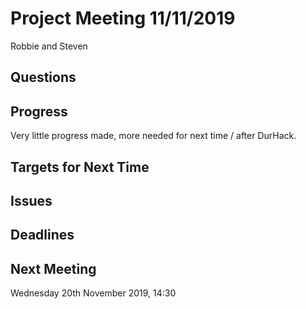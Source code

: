 # Project Meeting 11/11/2019

Robbie and Steven

## Questions


## Progress
Very little progress made, more needed for next time / after DurHack.

## Targets for Next Time


## Issues


## Deadlines


## Next Meeting
Wednesday 20th November 2019, 14:30

